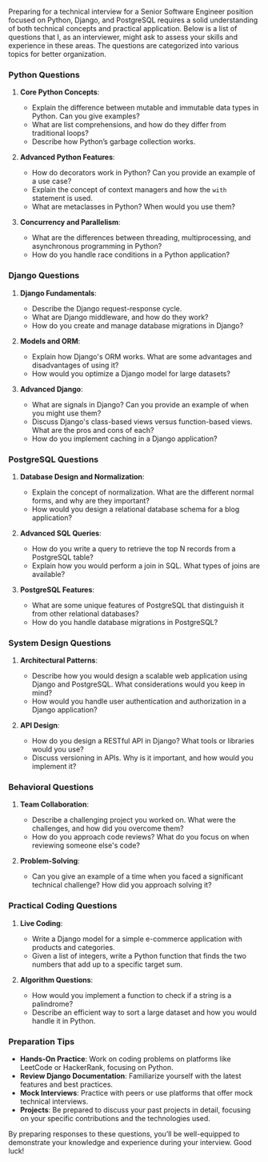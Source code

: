 Preparing for a technical interview for a Senior Software Engineer position focused on Python, Django, and PostgreSQL requires a solid understanding of both technical concepts and practical application. Below is a list of questions that I, as an interviewer, might ask to assess your skills and experience in these areas. The questions are categorized into various topics for better organization.

### Python Questions

1. **Core Python Concepts**:
   - Explain the difference between mutable and immutable data types in Python. Can you give examples?
   - What are list comprehensions, and how do they differ from traditional loops?
   - Describe how Python’s garbage collection works.

2. **Advanced Python Features**:
   - How do decorators work in Python? Can you provide an example of a use case?
   - Explain the concept of context managers and how the `with` statement is used.
   - What are metaclasses in Python? When would you use them?

3. **Concurrency and Parallelism**:
   - What are the differences between threading, multiprocessing, and asynchronous programming in Python?
   - How do you handle race conditions in a Python application?

### Django Questions

1. **Django Fundamentals**:
   - Describe the Django request-response cycle.
   - What are Django middleware, and how do they work?
   - How do you create and manage database migrations in Django?

2. **Models and ORM**:
   - Explain how Django's ORM works. What are some advantages and disadvantages of using it?
   - How would you optimize a Django model for large datasets?

3. **Advanced Django**:
   - What are signals in Django? Can you provide an example of when you might use them?
   - Discuss Django's class-based views versus function-based views. What are the pros and cons of each?
   - How do you implement caching in a Django application?

### PostgreSQL Questions

1. **Database Design and Normalization**:
   - Explain the concept of normalization. What are the different normal forms, and why are they important?
   - How would you design a relational database schema for a blog application?

2. **Advanced SQL Queries**:
   - How do you write a query to retrieve the top N records from a PostgreSQL table?
   - Explain how you would perform a join in SQL. What types of joins are available?

3. **PostgreSQL Features**:
   - What are some unique features of PostgreSQL that distinguish it from other relational databases?
   - How do you handle database migrations in PostgreSQL?

### System Design Questions

1. **Architectural Patterns**:
   - Describe how you would design a scalable web application using Django and PostgreSQL. What considerations would you keep in mind?
   - How would you handle user authentication and authorization in a Django application?

2. **API Design**:
   - How do you design a RESTful API in Django? What tools or libraries would you use?
   - Discuss versioning in APIs. Why is it important, and how would you implement it?

### Behavioral Questions

1. **Team Collaboration**:
   - Describe a challenging project you worked on. What were the challenges, and how did you overcome them?
   - How do you approach code reviews? What do you focus on when reviewing someone else's code?

2. **Problem-Solving**:
   - Can you give an example of a time when you faced a significant technical challenge? How did you approach solving it?

### Practical Coding Questions

1. **Live Coding**:
   - Write a Django model for a simple e-commerce application with products and categories.
   - Given a list of integers, write a Python function that finds the two numbers that add up to a specific target sum.

2. **Algorithm Questions**:
   - How would you implement a function to check if a string is a palindrome?
   - Describe an efficient way to sort a large dataset and how you would handle it in Python.

### Preparation Tips
- **Hands-On Practice**: Work on coding problems on platforms like LeetCode or HackerRank, focusing on Python.
- **Review Django Documentation**: Familiarize yourself with the latest features and best practices.
- **Mock Interviews**: Practice with peers or use platforms that offer mock technical interviews.
- **Projects**: Be prepared to discuss your past projects in detail, focusing on your specific contributions and the technologies used.

By preparing responses to these questions, you’ll be well-equipped to demonstrate your knowledge and experience during your interview. Good luck!